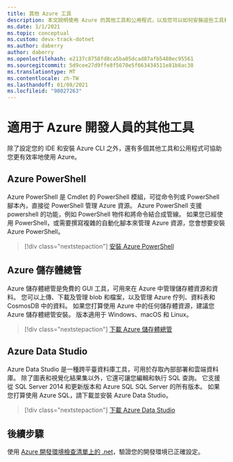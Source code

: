 ```yaml
---
title: 其他 Azure 工具
description: 本文說明使用 Azure 的其他工具和公用程式，以及您可以如何安裝這些工具和公用程式。
ms.date: 1/1/2021
ms.topic: conceptual
ms.custom: devx-track-dotnet
ms.author: daberry
author: daberry
ms.openlocfilehash: e2137c8758fd8ca5ba05dcad87afb5480ec95561
ms.sourcegitcommit: 5d9cee27d9ffe8f5670e5f663434511e81b8ac38
ms.translationtype: MT
ms.contentlocale: zh-TW
ms.lasthandoff: 01/08/2021
ms.locfileid: "98027263"
---
```

# <a name="additional-tools-for-azure-developers"></a>適用于 Azure 開發人員的其他工具

除了設定您的 IDE 和安裝 Azure CLI 之外，還有多個其他工具和公用程式可協助您更有效率地使用 Azure。  

## <a name="azure-powershell"></a>Azure PowerShell

Azure PowerShell 是 Cmdlet 的 PowerShell 模組，可從命令列或 PowerShell 腳本內，直接從 PowerShell 管理 Azure 資源。  Azure PowerShell 支援 powershell 的功能，例如 PowerShell 物件和將命令結合成管線。  如果您已經使用 PowerShell，或需要撰寫複雜的自動化腳本來管理 Azure 資源，您會想要安裝 Azure PowerShell。

> [!div class="nextstepaction"]
> [安裝 Azure PowerShell](/powershell/azure/install-az-ps)

## <a name="azure-storage-explorer"></a>Azure 儲存體總管

Azure 儲存體總管是免費的 GUI 工具，可用來在 Azure 中管理儲存體資源和資料。  您可以上傳、下載及管理 blob 和檔案，以及管理 Azure 佇列、資料表和 CosmosDB 中的資料。  如果您打算使用 Azure 中的任何儲存體資源，建議您 Azure 儲存體總管安裝。  版本適用于 Windows、macOS 和 Linux。  

> [!div class="nextstepaction"]
> [下載 Azure 儲存體總管](https://azure.microsoft.com/en-us/features/storage-explorer/)

## <a name="azure-data-studio"></a>Azure Data Studio

Azure Data Studio 是一種跨平臺資料庫工具，可用於存取內部部署和雲端資料庫。  除了圖表和視覺化結果集以外，它還可讓您編輯和執行 SQL 查詢。  它支援從 SQL Server 2014 和更新版本和 Azure SQL SQL Server 的所有版本。  如果您打算使用 Azure SQL，請下載並安裝 Azure Data Studio。

> [!div class="nextstepaction"]
> [下載 Azure Data Studio](/sql/azure-data-studio/download-azure-data-studio)

## <a name="next-steps"></a>後續步驟

使用 [Azure 開發環境檢查清單上的 .net](./dotnet-dev-env-checklist.md)，驗證您的開發環境已正確設定。
